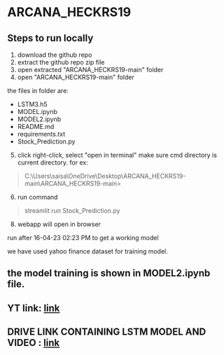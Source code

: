 # ARCANA_HECKRS19


## Steps to run locally
1. download the github repo
2. extract the github repo zip file
3. open extracted "ARCANA_HECKRS19-main" folder
4. open  "ARCANA_HECKRS19-main" folder

the files in folder are:
* LSTM3.h5
* MODEL.ipynb
* MODEL2.ipynb
* README.md
* requirements.txt
* Stock_Prediction.py

5. click right-click, select "open in terminal"
make sure cmd directory is current directory.
for ex:
> C:\Users\saisa\OneDrive\Desktop\ARCANA_HECKRS19-main\ARCANA_HECKRS19-main>
6. run command
> streamlit run Stock_Prediction.py
8. webapp will open in browser


run after 16-04-23 02:23 PM to get a working model

we have used yahoo finance dataset for training model.

## the model training is shown in MODEL2.ipynb file.

## YT link: [link](https://www.youtube.com/watch?v=KEysc6UFXh4)
## DRIVE LINK CONTAINING LSTM MODEL AND VIDEO : [link](https://drive.google.com/drive/folders/1I55faOPrehzJ-H41wykgdY3fpnjhbuFp) 
